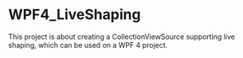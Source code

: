 WPF4_LiveShaping
================

This project is about creating a CollectionViewSource supporting live shaping, which can be used on a WPF 4 project.
